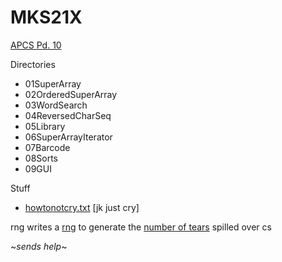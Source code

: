 # **MKS21X**

[APCS Pd. 10](http://www.stuycs.org/courses/apcs/k/notes)

Directories
  - 01SuperArray
  - 02OrderedSuperArray
  - 03WordSearch
  - 04ReversedCharSeq
  - 05Library
  - 06SuperArrayIterator
  - 07Barcode
  - 08Sorts
  - 09GUI

Stuff 
  - [howtonotcry.txt](https://github.com/rachel-ng/MKS21X/blob/master/howtonotcry.txt) [jk just cry]

rng writes a [rng](https://github.com/rachel-ng/MKS21X/blob/master/rng.java) to generate the [number of tears](https://github.com/rachel-ng/MKS21X/blob/master/tearscried.png) spilled over cs

~*sends help*~
